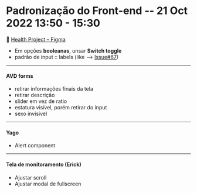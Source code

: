 # Padronização do Front-end -- 21 Oct 2022 13:50 - 15:30

🔗 [Health Project – Figma](https://www.figma.com/file/8YFIWpMEetx81gBBPMivvD/Health-Project?node-id=4%3A43994)

* Em opções **booleanas**, unsar **Switch toggle**
* padrão de input :: labels (like —> [Issue#67](https://github.com/HealthProjectUTFPR/frontend/pull/85))

---

#### AVD forms

* retirar informações finais da tela
* retirar descrição
* slider em vez de ratio
* estatura visível, porém retirar do input
* sexo invisível

---

#### Yago

* Alert component

---

#### Tela de monitoramento (Erick)

* Ajustar scroll
* Ajustar modal de fullscreen
